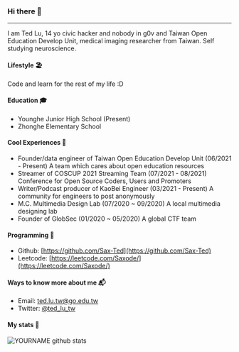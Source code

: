 ### Hi there 👋
---
I am Ted Lu, 14 yo civic hacker and nobody in g0v and Taiwan Open Education Develop Unit, medical imaging researcher from Taiwan. Self studying neuroscience.

#### Lifestyle 🏖
Code and learn for the rest of my life :D

#### Education 🎓
- Younghe Junior High School (Present)
- Zhonghe Elementary School

#### Cool Experiences 🤩
- Founder/data engineer of Taiwan Open Education Develop Unit (06/2021 - Present)
  A team which cares about open education resources
- Streamer of COSCUP 2021 Streaming Team (07/2021 - 08/2021)
  Conference for Open Source Coders, Users and Promoters
- Writer/Podcast producer of KaoBei Engineer (03/2021 - Present)
  A community for engineers to post anonymously
- M.C. Multimedia Design Lab (07/2020 ~ 09/2020)
  A local multimedia designing lab
- Founder of GlobSec (01/2020 ~ 05/2020)
  A global CTF team

#### Programming 👾
- Github: [https://github.com/Sax-Ted](https://github.com/Sax-Ted)
- Leetcode: [https://leetcode.com/Saxode/](https://leetcode.com/Saxode/)

#### Ways to know more about me 📬
- Email: [ted.lu.tw@go.edu.tw](mailto:ted.lu.tw@go.edu.tw)
- Twitter: [@ted_lu_tw](https://twitter.com/ted_lu_tw)

#### My stats 💎
![YOURNAME github stats](https://github-readme-stats.vercel.app/api?username=Sax-Ted&show_icons=true&hide_border=true&theme=dark)
